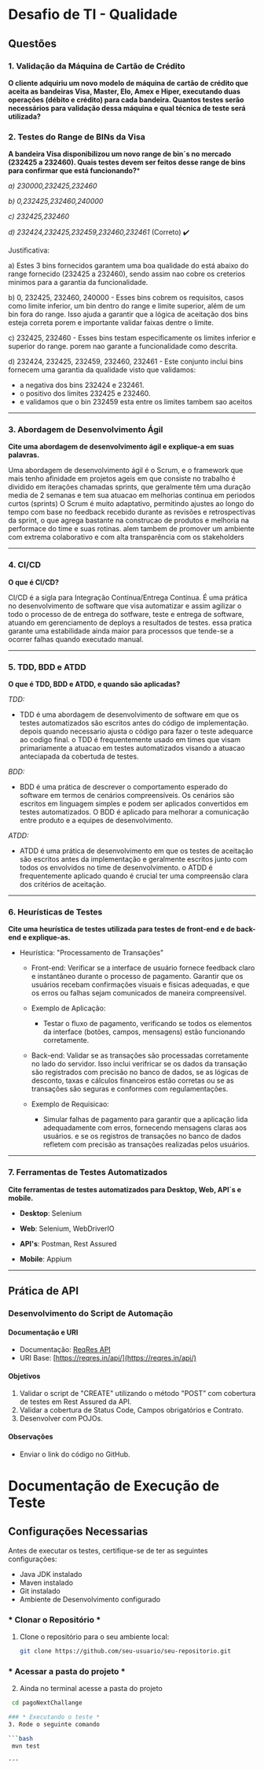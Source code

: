 # Desafio de TI - Qualidade

## Questões

### 1. Validação da Máquina de Cartão de Crédito
**O cliente adquiriu um novo modelo de máquina de cartão de crédito que aceita as bandeiras Visa, Master, Elo, Amex e Hiper, executando duas operações (débito e crédito) para cada bandeira. Quantos testes serão necessários para validação dessa máquina e qual técnica de teste será utilizada?**

### 2. Testes do Range de BINs da Visa
**A bandeira Visa disponibilizou um novo range de bin´s no mercado (232425 a 232460). Quais testes devem ser feitos desse range de bins para confirmar que está funcionando?***

*a) 230000,232425,232460*

*b) 0,232425,232460,240000* 

*c) 232425,232460*

*d) 232424,232425,232459,232460,232461* (Correto) :heavy_check_mark:

Justificativa:

a) Estes 3 bins fornecidos garantem uma boa qualidade do está abaixo do range fornecido (232425 a 232460), sendo assim nao cobre os creterios minimos para a garantia da funcionalidade.

b) 0, 232425, 232460, 240000 - Esses bins cobrem os requisitos, casos como limite inferior, um bin dentro do range e limite superior, além de um bin fora do range. Isso ajuda a garantir que a lógica de aceitação dos bins esteja correta porem e importante validar faixas dentre o limite.

c) 232425, 232460 - Esses bins testam especificamente os limites inferior e superior do range. porem nao garante a funcionalidade como descrita.

d) 232424, 232425, 232459, 232460, 232461 - Este conjunto inclui bins fornecem uma garantia da qualidade visto que validamos:
-  a negativa dos bins 232424 e  232461.
-  o positivo dos limites 232425 e 232460.
-  e validamos que o bin 232459 esta entre os limites tambem sao aceitos
  
---

### 3. Abordagem de Desenvolvimento Ágil
**Cite uma abordagem de desenvolvimento ágil e explique-a em suas palavras.**

Uma abordagem de desenvolvimento ágil é o Scrum, e o framework que mais tenho afinidade em projetos ageis em que consiste no trabalho é dividido em iterações chamadas sprints, que geralmente têm uma duração media de 2 semanas e tem sua atuacao em melhorias continua em periodos curtos (sprints) O Scrum é muito adaptativo, permitindo ajustes ao longo do tempo com base no feedback recebido durante as revisões e retrospectivas da sprint, o que agrega bastante na construcao de produtos e melhoria na performace do time e suas rotinas. alem tambem de promover um ambiente com extrema colaborativo e com alta transparência com os stakeholders


---

### 4. CI/CD
**O que é CI/CD?**

CI/CD é a sigla para Integração Contínua/Entrega Contínua. É uma prática  no desenvolvimento de software que visa automatizar e assim agilizar o todo o processo de de entrega do sotfware, teste e entrega de software, atuando em gerenciamento de deploys a resultados de testes. essa pratica garante uma estabilidade ainda maior para processos que tende-se a ocorrer falhas quando executado manual. 

---

### 5. TDD, BDD e ATDD
**O que é TDD, BDD e ATDD, e quando são aplicadas?**

*TDD:*

- TDD é uma abordagem de desenvolvimento de software em que os testes automatizados são escritos antes do código de implementação. depois quando necessario ajusta o código para fazer o teste adequarce ao codigo final. o TDD é frequentemente usado em times que visam primariamente a atuacao em testes automatizados visando a atuacao anteciapada da cobertuda de testes. 

*BDD:*

- BDD é uma prática de descrever o comportamento esperado do software em termos de cenários compreensíveis. Os cenários são escritos em linguagem simples e podem ser aplicados convertidos em testes automatizados. O BDD é aplicado para melhorar a comunicação entre produto e a equipes de desenvolvimento.

*ATDD:*

- ATDD é uma prática de desenvolvimento em que os testes de aceitação são escritos antes da implementação e geralmente escritos junto com todos os envolvidos no time de desenvolvimento. o ATDD é frequentemente aplicado quando é crucial ter uma compreensão clara dos critérios de aceitação.
---

### 6. Heurísticas de Testes
**Cite uma heurística de testes utilizada para testes de front-end e de back-end e explique-as.**

- Heurística: "Processamento de Transações"

  - Front-end: Verificar se a interface de usuário fornece feedback claro e instantâneo durante o processo de pagamento. Garantir que os usuários recebam confirmações visuais e fisicas adequadas, e que os erros ou falhas sejam comunicados de maneira compreensível.
  - Exemplo de Aplicação:
    - Testar o fluxo de pagamento, verificando se todos os elementos da interface (botões, campos, mensagens) estão funcionando corretamente.

  - Back-end: Validar se as transações são processadas corretamente no lado do servidor. Isso inclui verifricar se os dados da transação são registrados com precisão no banco de dados, se as lógicas de desconto, taxas e cálculos financeiros estão corretas ou se as transações são seguras e conformes com regulamentações.
  - Exemplo de Requisicao:
    - Simular falhas de pagamento para garantir que a aplicação lida adequadamente com erros, fornecendo mensagens claras aos usuários. e se os registros de transações no banco de dados refletem com precisão as transações realizadas pelos usuários.

---

### 7. Ferramentas de Testes Automatizados
**Cite ferramentas de testes automatizados para Desktop, Web, API´s e mobile.**

- **Desktop**:
Selenium

-  **Web**:
Selenium,
WebDriverIO

- **API's**:
Postman,
Rest Assured

- **Mobile**:
Appium

---

## Prática de API

### Desenvolvimento do Script de Automação

#### Documentação e URI
- Documentação: [ReqRes API](https://reqres.in/)
- URI Base: [https://reqres.in/api/](https://reqres.in/api/)

#### Objetivos
1. Validar o script de "CREATE" utilizando o método "POST” com cobertura de testes em Rest Assured da API.
2. Validar a cobertura de Status Code, Campos obrigatórios e Contrato.
3. Desenvolver com POJOs.

#### Observações
- Enviar o link do código no GitHub.
# Documentação de Execução de Teste


## Configurações Necessarias

Antes de executar os testes, certifique-se de ter as seguintes configurações:

- Java JDK instalado
- Maven instalado
- Git instalado
- Ambiente de Desenvolvimento configurado

### * Clonar o Repositório *

1. Clone o repositório para o seu ambiente local:

   ```bash
   git clone https://github.com/seu-usuario/seu-repositorio.git

### * Acessar a pasta do projeto *

2. Ainda no terminal acesse a pasta do projeto 

  ```bash
   cd pagoNextChallange

### * Executando o teste *
3. Rode o seguinte comando 

  ```bash
   mvn test

---

